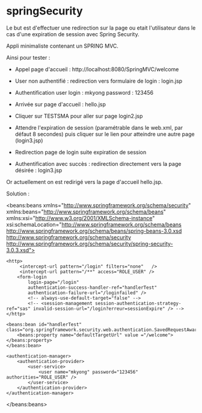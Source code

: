 springSecurity
==============

Le but est d'effectuer une redirection sur la page ou etait l'utilisateur dans le cas d'une expiration de session avec Spring Security.

Appli minimaliste contenant un SPRING MVC.

Ainsi pour tester :

- Appel page d'accueil : http://localhost:8080/SpringMVC/welcome

- User non authentifié : redirection vers formulaire de login : login.jsp

- Authentification user login : mkyong password : 123456

- Arrivée sur page d'accueil : hello.jsp

- Cliquer sur TESTSMA pour aller sur page login2.jsp

- Attendre l'expiration de session (paramétrable dans le web.xml, par défaut 8 secondes) puis cliquer sur le lien pour atteindre une autre page (login3.jsp)

- Redirection page de login suite expiration de session

- Authentification avec succès : redirection directement vers la page désirée : login3.jsp

Or actuellement on est redirigé vers la page d'accueil hello.jsp.


Solution :

<beans:beans xmlns="http://www.springframework.org/schema/security"
	xmlns:beans="http://www.springframework.org/schema/beans" xmlns:xsi="http://www.w3.org/2001/XMLSchema-instance"
	xsi:schemaLocation="http://www.springframework.org/schema/beans
	http://www.springframework.org/schema/beans/spring-beans-3.0.xsd
	http://www.springframework.org/schema/security
	http://www.springframework.org/schema/security/spring-security-3.0.3.xsd">

	<http>
		 <intercept-url pattern="/login" filters="none"   />
		 <intercept-url pattern="/**" access="ROLE_USER" />
		<form-login
		 	login-page="/login"
		 	authentication-success-handler-ref="handlerTest"
		 	authentication-failure-url="/loginfailed" />
		 	<!-- always-use-default-target="false" -->
			<!-- <session-management session-authentication-strategy-ref="sas" invalid-session-url="/login?erreur=sessionExpire" /> -->
	</http>
	
	<beans:bean id="handlerTest" class="org.springframework.security.web.authentication.SavedRequestAwareAuthenticationSuccessHandler">
		<beans:property name="defaultTargetUrl" value ="/welcome"></beans:property>
	</beans:bean>
		
	<authentication-manager>
		<authentication-provider>
			<user-service>
				<user name="mkyong" password="123456" authorities="ROLE_USER" />
			</user-service>
		</authentication-provider>
	</authentication-manager>

</beans:beans>
